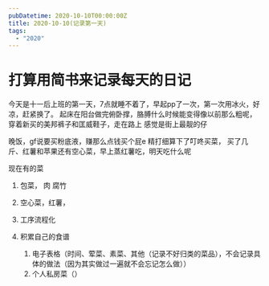 ```yaml
---
pubDatetime: 2020-10-10T00:00:00Z
title: 2020-10-10(记录第一天)
tags:
  - "2020"
---
```


# 打算用简书来记录每天的日记

今天是十一后上班的第一天，7点就睡不着了，早起pp了一次，第一次用冰火，好凉，赶紧换了。
起床在阳台做完俯卧撑，胳膊什么时候能变得像以前那么粗呢，穿着新买的美邦裤子和匡威鞋子，走在路上
感觉是街上最靓的仔

晚饭，gf说要买粉底液，赚那么点钱买个屁e
精打细算下了叮咚买菜， 买了几斤、红薯和苹果还有空心菜，早上蒸红薯吃，明天吃什么呢

现在有的菜
1. 包菜， 肉  腐竹
2. 空心菜，红薯，


3. 工序流程化
4. 积累自己的食谱
   1. 电子表格（时间、荤菜、素菜、其他（记录不好归类的菜品），不会记录具体的做法（因为其实做过一遍就不会忘记怎么做））
   2. 个人私房菜（）

